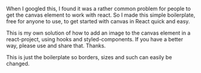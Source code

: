 When I googled this, I found it was a rather common problem for people to get the canvas element to work with react. So I made this simple boilerplate, free for anyone to use, to get started with canvas in React quick and easy.

This is my own solution of how to add an image to the canvas element in a react-project, using hooks and styled-components. If you have a better way, please use and share that. Thanks.

This is just the boilerplate so borders, sizes and such can easily be changed.
